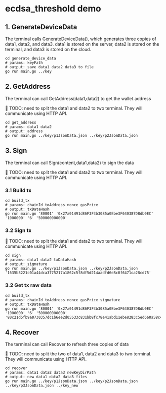# ecdsa_threshold demo

## 1. GenerateDeviceData

The terminal calls GenerateDeviceData(), which generates three copies of data1, data2, and data3. 
data1 is stored on the server, data2 is stored on the terminal, and data3 is stored on the cloud.


```shell
cd generate_device_data
# params: keyPath
# output: save data1 data2 data3 to file
go run main.go ../key
```

## 2. GetAddress

The terminal can call GetAddress(data1,data2) to get the wallet address

🤔 TODO: need to split the data1 and data2 to two terminal. They will communicate using HTTP API.

```shell    
cd get_address
# params: data1 data2
# output: address
go run main.go ../key/p1JsonData.json ../key/p2JsonData.json
```

## 3. Sign

The terminal can call Sign(content,data1,data2) to sign the data

🤔 TODO: need to split the data1 and data2 to two terminal. They will communicate using HTTP API.

### 3.1 Build tx

```shell
cd build_tx
# params: chainId toAddress nonce gasPrice  
# output: txDataHash
go run main.go '80001' '0x27a01491d86F3F3b3085a0Ebe3F640387DBdb0EC' '1000000' '6' '500000000000'
```

### 3.2 Sign tx

🤔 TODO: need to split the data1 and data2 to two terminal. They will communicate using HTTP API.

```shell
cd sign
# params: data1 data2 txDataHash
# output: signature
go run main.go ../key/p1JsonData.json ../key/p2JsonData.json '1635b3221c01a44dca3775217a1862c5f8df5d214aadfd6e8c0f6471ca28cd75'
```

### 3.2 Get tx raw data

```shell
cd build_tx
# params: chainId toAddress nonce gasPrice signature
# output: txDataHash
go run main.go '80001' '0x27a01491d86F3F3b3085a0Ebe3F640387DBdb0EC' '1000000' '6' '500000000000' '80c21d5fb9a0730357dc1b6ee2d05533c831bb8fc78e41abd11ebe8283c5ed660a58c4cede57b79e86d8a2fb7f4efe1359b5888f14e0b9e8d23ed8166ded7bd500'
```

## 4. Recover

The terminal can call Recover to refresh three copies of data

🤔 TODO: need to split the two of data1, data2 and data3 to two terminal. They will communicate using HTTP API.

```shell
cd recover
# params: data1 data2 data3 newKeyDirPath
# output: new data1 data2 data3 files
go run main.go ../key/p1JsonData.json ../key/p2JsonData.json ../key/p3JsonData.json ../key_new
```

